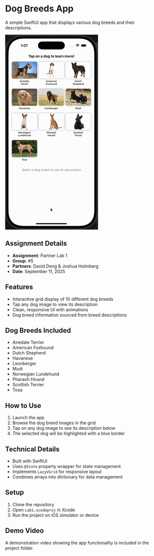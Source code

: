 # Dog Breeds App

A simple SwiftUI app that displays various dog breeds and their descriptions.

![App Demonstration](media/app-demo.gif)

## Assignment Details
- **Assignment**: Partner Lab 1
- **Group**: #5
- **Partners**: David Deng & Joshua Holmberg
- **Date**: September 11, 2025

## Features
- Interactive grid display of 10 different dog breeds
- Tap any dog image to view its description
- Clean, responsive UI with animations
- Dog breed information sourced from breed descriptions

## Dog Breeds Included
- Airedale Terrier
- American Foxhound
- Dutch Shepherd
- Havanese
- Leonberger
- Mudi
- Norwegian Lundehund
- Pharaoh Hound
- Scottish Terrier
- Tosa

## How to Use
1. Launch the app
2. Browse the dog breed images in the grid
3. Tap on any dog image to see its description below
4. The selected dog will be highlighted with a blue border

## Technical Details
- Built with SwiftUI
- Uses `@State` property wrapper for state management
- Implements `LazyVGrid` for responsive layout
- Combines arrays into dictionary for data management

## Setup
1. Clone the repository
2. Open `Lab1.xcodeproj` in Xcode
3. Run the project on iOS simulator or device

## Demo Video
A demonstration video showing the app functionality is included in the project folder.
